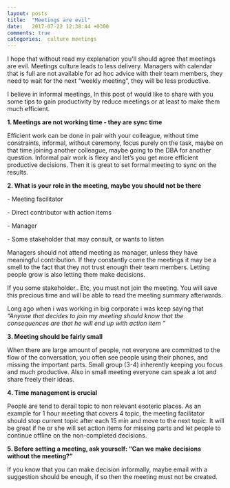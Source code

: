 ```yaml
---
layout: posts
title:  "Meetings are evil"
date:   2017-07-22 12:38:44 +0300
comments: true
categories:  culture meetings 
---
```

<p>
I hope that without read my explanation you'll should agree that meetings are evil. 
Meetings culture leads to less delivery. Managers with calendar that is full are not available for ad hoc advice with their team members, they need to wait for the next “weekly meeting”, they will be less productive. 
</p>
<p>
I believe in informal meetings, In this post of would like to share with you some tips to gain productivity by reduce meetings or at least to make them much efficient.
</p>
<p><b>1. Meetings are not working time - they are sync time</b></p>
<p>Efficient work can be done in pair with your colleague, without time constraints, informal, without ceremony, focus purely on the task, maybe on that time joining another colleague, maybe going to the DBA for another question. Informal pair work is flexy and let’s you get more efficient productive decisions. Then it is great to set formal meeting to sync on the results.
</p>

<p><b>2. What is your role in the meeting, maybe you should not be there</b></p>

<p>
- Meeting facilitator
</p>
<p>
- Direct contributor with action items
</p>
<p>
- Manager
</p>
<p>
- Some stakeholder that may consult, or wants to listen
</p>
<p>
Managers should not attend meeting as manager, unless they have meaningful contribution. If they constantly come the meetings it may be a smell to the fact that they not trust enough their team members. Letting people grow is also letting them make decisions. 
</p>

<p>
If you some stakeholder.. Etc, you must not join the meeting. You will save this precious time and will be able to read the meeting summary afterwards. 
</p>
<p>
Long ago when i was working in big corporate i was keep saying that <i> “Anyone that decides to join my meeting should know that the consequences are that he will end up with action item ”</i>
</p>
<p>
<b>3. Meeting should be fairly small</b>
<p>
When there are large amount of people, not everyone are committed to the flow of the conversation, you often see people using their phones, and missing the important parts. Small group (3-4) inherently keeping you focus and much productive. Also in small meeting everyone can speak a lot and share freely their ideas.
</p>
<p>
<b>4. Time management is crucial</b>
</p>
<p>
People are tend to derail topic to non relevant esoteric places.
As an example for 1 hour meeting that covers 4 topic, the meeting facilitator should stop current topic after each 15 min and move to the next topic. It will be great if he or she will set action items for missing parts and let people to continue offline on the non-completed decisions. 
</p>
<p>
<b>5. Before setting a meeting, ask yourself: “Can we make decisions without the meeting?”</b>
</p>
<p>
If you know that you can make decision informally, maybe email with a suggestion should be enough, if so then the meeting must not be created. 
</p>


